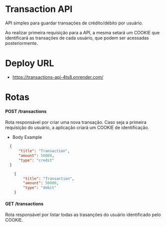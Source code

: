 # Transaction API

API simples para guardar transações de crédito/débito por usuário.

Ao realizar primeira requisição para a API, a mesma setará um COOKIE que identificará as transações de cada usuário, que podem ser acessadas posteriormente.

# Deploy URL
 - https://transactions-api-4ts8.onrender.com/

# Rotas
#### POST /transactions
Rota responsável por criar uma nova transação. Caso seja a primeira requisição do usuário, a aplicação criará um COOKIE de identificação.

 - Body Example
  ```json
    {
    	"title": "Transaction",
    	"amount": 50000,
    	"type": "credit"
    }    
```
```json
    {
    	"title": "Transaction",
    	"amount": 50000,
    	"type": "debit"
    }    
```

#### GET /transactions
Rota responsável por listar todas as trasanções do usuário identificado pelo COOKIE.
